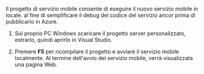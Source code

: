 

Il progetto di servizio mobile consente di eseguire il nuovo servizio mobile in locale. al fine di semplificare il debug del codice del servizio ancor prima di pubblicarlo in Azure.

1. Sul proprio PC Windows scaricare il progetto server personalizzato, estrarlo, quindi aprirlo in Visual Studio.

2. Premere **F5** per ricompilare il progetto e avviare il servizio mobile localmente. Al termine dell'avvio del servizio mobile, verrà visualizzata una pagina Web.

<!---HONumber=62-->